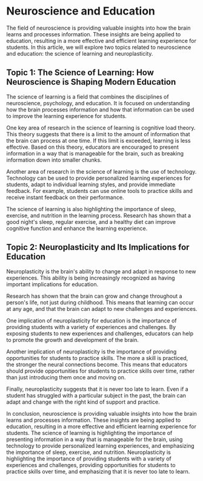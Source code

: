 # Neuroscience and Education

The field of neuroscience is providing valuable insights into how the brain learns and processes information. These insights are being applied to education, resulting in a more effective and efficient learning experience for students. In this article, we will explore two topics related to neuroscience and education: the science of learning and neuroplasticity.

## Topic 1: The Science of Learning: How Neuroscience is Shaping Modern Education

The science of learning is a field that combines the disciplines of neuroscience, psychology, and education. It is focused on understanding how the brain processes information and how that information can be used to improve the learning experience for students.

One key area of research in the science of learning is cognitive load theory. This theory suggests that there is a limit to the amount of information that the brain can process at one time. If this limit is exceeded, learning is less effective. Based on this theory, educators are encouraged to present information in a way that is manageable for the brain, such as breaking information down into smaller chunks.

Another area of research in the science of learning is the use of technology. Technology can be used to provide personalized learning experiences for students, adapt to individual learning styles, and provide immediate feedback. For example, students can use online tools to practice skills and receive instant feedback on their performance.

The science of learning is also highlighting the importance of sleep, exercise, and nutrition in the learning process. Research has shown that a good night's sleep, regular exercise, and a healthy diet can improve cognitive function and enhance the learning experience.

## Topic 2: Neuroplasticity and Its Implications for Education

Neuroplasticity is the brain's ability to change and adapt in response to new experiences. This ability is being increasingly recognized as having important implications for education.

Research has shown that the brain can grow and change throughout a person's life, not just during childhood. This means that learning can occur at any age, and that the brain can adapt to new challenges and experiences.

One implication of neuroplasticity for education is the importance of providing students with a variety of experiences and challenges. By exposing students to new experiences and challenges, educators can help to promote the growth and development of the brain.

Another implication of neuroplasticity is the importance of providing opportunities for students to practice skills. The more a skill is practiced, the stronger the neural connections become. This means that educators should provide opportunities for students to practice skills over time, rather than just introducing them once and moving on.

Finally, neuroplasticity suggests that it is never too late to learn. Even if a student has struggled with a particular subject in the past, the brain can adapt and change with the right kind of support and practice.

In conclusion, neuroscience is providing valuable insights into how the brain learns and processes information. These insights are being applied to education, resulting in a more effective and efficient learning experience for students. The science of learning is highlighting the importance of presenting information in a way that is manageable for the brain, using technology to provide personalized learning experiences, and emphasizing the importance of sleep, exercise, and nutrition. Neuroplasticity is highlighting the importance of providing students with a variety of experiences and challenges, providing opportunities for students to practice skills over time, and emphasizing that it is never too late to learn.